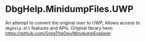 # DbgHelp.MinidumpFiles.UWP
An attempt to convert the original over to UWP, Allows access to `dbghelp.dll` features and APIs. Original library here: https://github.com/GregTheDev/MinidumpExplorer
